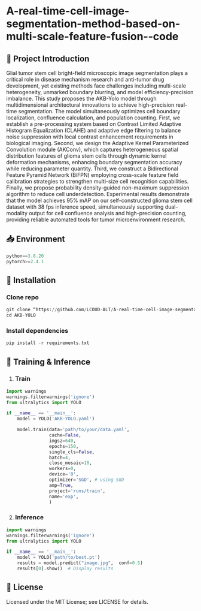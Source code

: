 # A-real-time-cell-image-segmentation-method-based-on-multi-scale-feature-fusion--code

## 🚀 Project Introduction
Glial tumor stem cell bright-field microscopic image segmentation plays a critical role in disease mechanism research and anti-tumor drug development, yet existing methods face challenges including multi-scale heterogeneity, unmarked boundary blurring, and model efficiency-precision imbalance. This study proposes the AKB-Yolo model through multidimensional architectural innovations to achieve high-precision real-time segmentation. The model simultaneously optimizes cell boundary localization, confluence calculation, and population counting. First, we establish a pre-processing system based on Contrast Limited Adaptive Histogram Equalization (CLAHE) and adaptive edge filtering to balance noise suppression with local contrast enhancement requirements in biological imaging. Second, we design the Adaptive Kernel Parameterized Convolution module (AKConv), which captures heterogeneous spatial distribution features of glioma stem cells through dynamic kernel deformation mechanisms, enhancing boundary segmentation accuracy while reducing parameter quantity. Third, we construct a Bidirectional Feature Pyramid Network (BiFPN) employing cross-scale feature field calibration strategies to strengthen multi-size cell recognition capabilities. Finally, we propose probability density-guided non-maximum suppression algorithm to reduce cell underdetection. Experimental results demonstrate that the model achieves 95% mAP on our self-constructed glioma stem cell dataset with 38 fps inference speed, simultaneously supporting dual-modality output for cell confluence analysis and high-precision counting, providing reliable automated tools for tumor microenvironment research.
## 📥 Environment
```python
python==3.8.20 
pytorch>=2.4.1
```

## 🧩 Installation
### Clone repo  
```python
git clone “https://github.com/LCOUD-ALT/A-real-time-cell-image-segmentation-method-based-on-multi-scale-feature-fusion--code.git”  AKB-YOLO
cd AKB-YOLO
```
 
### Install dependencies   
```python
pip install -r requirements.txt
```

## 🧠 Training & Inference
1. ### Train 
```python
import warnings
warnings.filterwarnings('ignore')
from ultralytics import YOLO

if __name__ == '__main__':
    model = YOLO('AKB-YOLO.yaml')

    model.train(data='path/to/your/data.yaml',
                cache=False,
                imgsz=640,
                epochs=150,
                single_cls=False,  
                batch=4,
                close_mosaic=10,
                workers=0,
                device='0',
                optimizer='SGD', # using SGD
                amp=True,  
                project='runs/train',
                name='exp',
                )
```
2. ### Inference
```python
import warnings
warnings.filterwarnings('ignore')
from ultralytics import YOLO

if __name__ == '__main__':
    model = YOLO('path/to/best.pt')
    results = model.predict("image.jpg",  conf=0.5)  
    results[0].show()  # Display results
```
## 📜 License
Licensed under the MIT License; see LICENSE for details.
